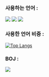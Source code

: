 
### 사용하는 언어 :
<img src="https://img.shields.io/badge/C++-00599C?style=flat&logo=cplusplus&logoColor=white"> <img src="https://img.shields.io/badge/JavaScript-F7DF1E?style=flat&logo=javascript&logoColor=white"> <img src="https://img.shields.io/badge/Vue.js-4FC08D?style=for-the-badge&logo=vue.js&logoColor=white">

### 사용한 언어 비중 :
[![Top Langs](https://github-readme-stats.vercel.app/api/top-langs/?username=spooder02)](https://github.com/spooder02/github-readme-stats)
### BOJ :
<img src="http://mazassumnida.wtf/api/v2/generate_badge?boj=spooder02">
